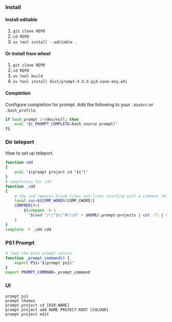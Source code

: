 

### Install

#### Install editable
1. `git clone REPO`
1. `cd REPO`
1. `uv tool install --editable .`

#### Or install from wheel
1. `git clone REPO`
1. `cd REPO`
1. `uv tool build`
1. `uv tool install dist/prompt-X.X.X-py3-none-any.whl`

#### Completion
Configure completion for prompt. Add the following to your `.bashrc` or `.bash_profile`.
``` bash
if hash prompt 2>/dev/null; then
    eval "$(_PROMPT_COMPLETE=bash_source prompt)"
fi
```

### Dir teleport

How to set up teleport.

``` bash
function cdd
{
    eval "$(prompt project cd "$1")"
}
# completion for cdd
function _cdd
{
    # the sed removes blank lines and lines starting with a comment (#)
    local cur=${COMP_WORDS[COMP_CWORD]}
    COMPREPLY=(
        $(compgen -W \
          "$(sed "/\(^$\|^#\)/d" < $HOME/.prompt-projects | cut -f1 | sort | xargs)" -- "$cur")
    )
}
complete -F _cdd cdd
```

### PS1 Prompt

``` bash
# load the bash prompt source
function _prompt_command() {
    export PS1="$(prompt ps1)"
}
export PROMPT_COMMAND=_prompt_command
```

### UI

```
prompt ps1
prompt themes
prompt project cd [DIR-NAME]
prompt project add NAME PROJECT-ROOT [COLOUR]
prompt project edit
```
